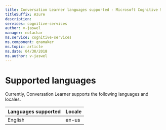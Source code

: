 ```yaml
---
title: Conversation Learner languages supported - Microsoft Cognitive Services | Microsoft Docs
titleSuffix: Azure
description: 
services: cognitive-services
author: v-jaswel
manager: nolachar
ms.service: cognitive-services
ms.component: qnamaker
ms.topic: article
ms.date: 04/30/2018
ms.author: v-jaswel
---
```


# Supported languages

Currently, Conversation Learner supports the following languages and locales.

|Languages supported| Locale|
|-----|----|
|English|en-us|
